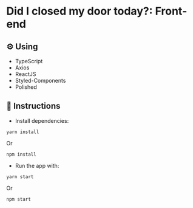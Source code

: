 # Did I closed my door today?: Front-end

## ⚙️ Using
- TypeScript
- Axios
- ReactJS
- Styled-Components
- Polished

## 📝 Instructions
- Install dependencies:
```properties
yarn install
```
Or
```properties
npm install
```

- Run the app with:
```properties
yarn start
```
Or
```properties
npm start
```
